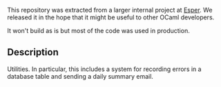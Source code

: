 This repository was extracted from a larger internal project at
[Esper](https://esper.com).
We released it in the hope that it might be useful to other
OCaml developers.

It won't build as is but most of the code was used in production.

Description
-----------

Utilities. In particular, this includes a system for recording errors
in a database table and sending a daily summary email.
